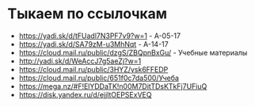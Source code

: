 # Тыкаем по ссылочкам
- https://yadi.sk/d/tFUadl7N3PF7v9?w=1 - А-05-17
- https://yadi.sk/d/SA79zM-u3MhNqt - А-14-17
- https://cloud.mail.ru/public/dzgS/ZBQpnBxGu/ - Учебные материалы
- http://yadi.sk/d/WeAccJ7g5aeZj?w=1
- https://cloud.mail.ru/public/3HYZ/ysk6FFEDP
- https://cloud.mail.ru/public/651f0c7da500/Учеба
- https://mega.nz/#F!ElYDDaTK!n00M7DitTDsKTkFj7UFiuQ
- https://disk.yandex.ru/d/ejjltOEPSExVEQ
